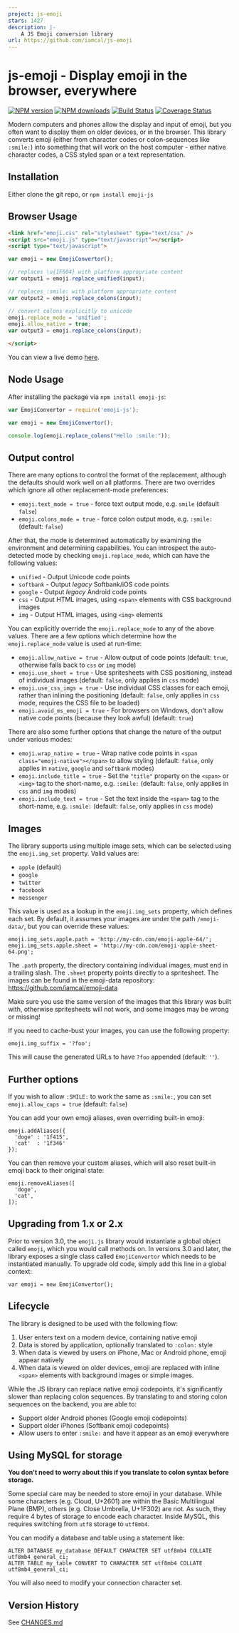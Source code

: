 ```yaml
---
project: js-emoji
stars: 1427
description: |-
    A JS Emoji conversion library
url: https://github.com/iamcal/js-emoji
---
```


# js-emoji - Display emoji in the browser, everywhere

<span class="badge-npmversion"><a href="https://npmjs.org/package/emoji-js" title="View this project on NPM"><img src="https://img.shields.io/npm/v/emoji-js.svg" alt="NPM version" /></a></span>
<span class="badge-npmdownloads"><a href="https://npmjs.org/package/emoji-js" title="View this project on NPM"><img src="https://img.shields.io/npm/dm/emoji-js.svg" alt="NPM downloads" /></a></span>
[![Build Status](https://github.com/iamcal/js-emoji/actions/workflows/build.yml/badge.svg)](https://github.com/iamcal/js-emoji/actions)
[![Coverage Status](https://coveralls.io/repos/iamcal/js-emoji/badge.svg)](https://coveralls.io/r/iamcal/js-emoji)

Modern computers and phones allow the display and input of emoji, but you often want
to display them on older devices, or in the browser. This library converts emoji
(either from character codes or colon-sequences like `:smile:`) into something that will
work on the host computer - either native character codes, a CSS styled span or a text
representation.


## Installation

Either clone the git repo, or `npm install emoji-js`


## Browser Usage

```html
<link href="emoji.css" rel="stylesheet" type="text/css" />
<script src="emoji.js" type="text/javascript"></script>
<script type="text/javascript">

var emoji = new EmojiConvertor();

// replaces \u{1F604} with platform appropriate content
var output1 = emoji.replace_unified(input);

// replaces :smile: with platform appropriate content
var output2 = emoji.replace_colons(input);

// convert colons explicitly to unicode
emoji.replace_mode = 'unified';
emoji.allow_native = true;
var output3 = emoji.replace_colons(input);

</script>
```

You can view a live demo <a href="http://projects.iamcal.com/js-emoji/demo/demo.htm">here</a>.

## Node Usage

After installing the package via `npm install emoji-js`:

```js
var EmojiConvertor = require('emoji-js');

var emoji = new EmojiConvertor();

console.log(emoji.replace_colons("Hello :smile:"));
```

## Output control

There are many options to control the format of the replacement, although
the defaults should work well on all platforms. There are two overrides which ignore all
other replacement-mode preferences:

* `emoji.text_mode = true` - force text output mode, e.g. `smile` (default `false`)
* `emoji.colons_mode = true` - force colon output mode, e.g. `:smile:` (default: `false`)

After that, the mode is determined automatically by examining the environment and determining
capabilities. You can introspect the auto-detected mode by checking `emoji.replace_mode`, which
can have the following values:

* `unified` - Output Unicode code points
* `softbank` - Output _legacy_ Softbank/iOS code points
* `google` - Output _legacy_ Android code points
* `css` - Output HTML images, using `<span>` elements with CSS background images
* `img` - Output HTML images, using `<img>` elements

You can explicitly override the `emoji.replace_mode` to any of the above values. There are a few
options which determine how the `emoji.replace_mode` value is used at run-time:

* `emoji.allow_native = true` - Allow output of code points (default: `true`, otherwise falls back to `css` or `img` mode)
* `emoji.use_sheet = true` - Use spritesheets with CSS positioning, instead of individual images (default: `false`, only applies in `css` mode)
* `emoji.use_css_imgs = true` - Use individual CSS classes for each emoji, rather than inlining the positioning (default: `false`, only applies in `css` mode, requires the CSS file to be loaded)
* `emoji.avoid_ms_emoji = true` - For browsers on Windows, don't allow native code points (because they look awful) (default: `true`)

There are also some further options that change the nature of the output under various modes:

* `emoji.wrap_native = true` - Wrap native code points in `<span class="emoji-native"></span>` to allow styling (default: `false`, only applies in `native`, `google` and `softbank` modes)
* `emoji.include_title = true` - Set the `"title"` property on the `<span>` or `<img>` tag to the short-name, e.g. `:smile:` (default: `false`, only applies in `css` and `img` modes)
* `emoji.include_text = true` - Set the text inside the `<span>` tag to the short-name, e.g. `:smile:` (default: `false`, only applies in `css` mode)


## Images

The library supports using multiple image sets, which can be selected using
the `emoji.img_set` property. Valid values are:

* `apple` (default)
* `google`
* `twitter`
* `facebook`
* `messenger`

This value is used as a lookup in the `emoji.img_sets` property, which defines
each set. By default, it assumes your images are under the path `/emoji-data/`, but
you can override these values:

    emoji.img_sets.apple.path = 'http://my-cdn.com/emoji-apple-64/';
    emoji.img_sets.apple.sheet = 'http://my-cdn.com/emoji-apple-sheet-64.png';

The `.path` property, the directory containing individual images, must end in a trailing slash.
The `.sheet` property points directly to a spritesheet.
The images can be found in the emoji-data repository: https://github.com/iamcal/emoji-data

Make sure you use the same version of the images that this library was built with, otherwise
spritesheets will not work, and some images may be wrong or missing!

If you need to cache-bust your images, you can use the following property:

    emoji.img_suffix = '?foo';

This will cause the generated URLs to have `?foo` appended (default: `''`).


## Further options

If you wish to allow `:SMILE:` to work the same as `:smile:`, you can set `emoji.allow_caps = true` (default: `false`)

You can add your own emoji aliases, even overriding built-in emoji:

    emoji.addAliases({
      'doge' : '1f415',
      'cat'  : '1f346'
    });

You can then remove your custom aliases, which will also reset built-in emoji back to their original state:

    emoji.removeAliases([
      'doge',
      'cat',
    ]);


## Upgrading from 1.x or 2.x

Prior to version 3.0, the `emoji.js` library would instantiate a global object called `emoji`, which you would call methods on.
In versions 3.0 and later, the library exposes a single class called `EmojiConvertor` which needs to be instantiated manually.
To upgrade old code, simply add this line in a global context:

    var emoji = new EmojiConvertor();


## Lifecycle

The library is designed to be used with the following flow:

1.  User enters text on a modern device, containing native emoji
2.  Data is stored by application, optionally translated to `:colon:` style
3.  When data is viewed by users on iPhone, Mac or Android phone, emoji appear natively
4.  When data is viewed on older devices, emoji are replaced with inline `<span>` elements with background images or simple images.

While the JS library can replace native emoji codepoints, it's significantly slower than replacing colon sequences.
By translating to and storing colon sequences on the backend, you are able to:

* Support older Android phones (Google emoji codepoints)
* Support older iPhones (Softbank emoji codepoints)
* Allow users to enter `:smile:` and have it appear as an emoji everywhere


## Using MySQL for storage

**You don't need to worry about this if you translate to colon syntax before storage.**

Some special care may be needed to store emoji in your database. While some characters (e.g. Cloud, U+2601) are
within the Basic Multilingual Plane (BMP), others (e.g. Close Umbrella, U+1F302) are not. As such,
they require 4 bytes of storage to encode each character. Inside MySQL, this requires switching from `utf8`
storage to `utf8mb4`.

You can modify a database and table using a statement like:

    ALTER DATABASE my_database DEFAULT CHARACTER SET utf8mb4 COLLATE utf8mb4_general_ci;
    ALTER TABLE my_table CONVERT TO CHARACTER SET utf8mb4 COLLATE utf8mb4_general_ci;

You will also need to modify your connection character set.


## Version History

See [CHANGES.md](CHANGES.md)

